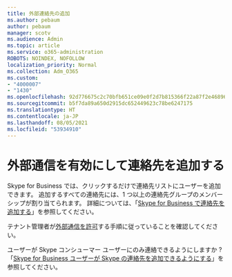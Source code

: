```yaml
---
title: 外部連絡先の追加
ms.author: pebaum
author: pebaum
manager: scotv
ms.audience: Admin
ms.topic: article
ms.service: o365-administration
ROBOTS: NOINDEX, NOFOLLOW
localization_priority: Normal
ms.collection: Adm_O365
ms.custom:
- "4000007"
- "1430"
ms.openlocfilehash: 92d776675c2c70bfb651ce09e0f2d7b815366f22a87f2e468964fa4971d275f4
ms.sourcegitcommit: b5f7da89a650d2915dc652449623c78be6247175
ms.translationtype: HT
ms.contentlocale: ja-JP
ms.lasthandoff: 08/05/2021
ms.locfileid: "53934910"
---
```

# <a name="enable-external-communications-and-add-contacts"></a>外部通信を有効にして連絡先を追加する

Skype for Business では、クリックするだけで連絡先リストにユーザーを追加できます。 追加するすべての連絡先には、1 つ以上の連絡先グループのメンバーシップが割り当てられます。 詳細については、「[Skype for Business で連絡先を追加する](https://support.office.com/article/add-a-contact-in-skype-for-business-89338023-2adf-4f5c-90b6-f8b6f72fadd1)」を参照してください。 

テナント管理者が[外部通信を許可](https://docs.microsoft.com/skypeforbusiness/set-up-skype-for-business-online/allow-users-to-contact-external-skype-for-business-users)する手順に従っていることを確認してください。

ユーザーが Skype コンシューマー ユーザーにのみ連絡できるようにしますか ? 「[Skype for Business ユーザーが Skype の連絡先を追加できるようにする](https://docs.microsoft.com/skypeforbusiness/set-up-skype-for-business-online/let-skype-for-business-users-add-skype-contacts)」を参照してください。 